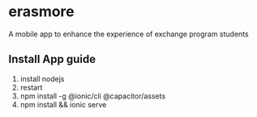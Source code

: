 # erasmore
A mobile app to enhance the experience of exchange program students

## Install App guide

1. install nodejs
2. restart
3. npm install -g @ionic/cli @capacitor/assets
4. npm install && ionic serve




